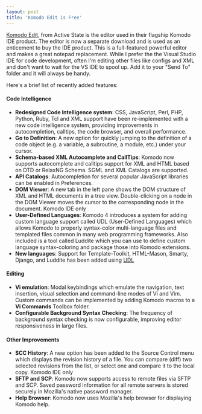 ```yaml
---
layout: post
title: 'Komodo Edit is Free'
---
```

[Komodo Edit](http://www.activestate.com/Products/komodo_edit/), from Active State is the editor used in their flagship Komodo IDE product. The editor is now a separate download and is used as an enticement to buy the IDE product. This is a full-featured powerful editor and makes a great notepad replacement. While I prefer the the Visual Studio IDE for code development, often I'm editing other files like configs and XML and don't want to wait for the VS IDE to spool up. Add it to your "Send To" folder and it will always be handy.

Here's a brief list of recently added features:

#### Code Intelligence

  * **Redesigned Code Intelligence system**: CSS, JavaScript, Perl, PHP, Python, Ruby, Tcl and XML support have been re-implemented with a new code intelligence system, providing improvements in autocompletion, calltips, the code browser, and overall performance. 
  * **Go to Definition**: A new option for quickly jumping to the definition of a code object (e.g. a variable, a subroutine, a module, etc.) under your cursor. 
  * **Schema-based XML Autocomplete and CallTips**: Komodo now supports autocomplete and calltips support for XML and HTML based on DTD or RelaxNG Schema. SGML and XML Catalogs are supported. 
  * **API Catalogs**: Autocompletion for several popular JavaScript libraries can be enabled in Preferences. 
  * **DOM Viewer**: A new tab in the left pane shows the DOM structure of XML and HTML documents in a tree view. Double-clicking on a node in the DOM Viewer moves the cursor to the corresponding node in the document. Komodo IDE only 
  * **User-Defined Languages**: Komodo 4 introduces a system for adding custom language support called UDL (User-Defined Languages) which allows Komodo to properly syntax-color multi-language files and templated files common in many web programming frameworks. Also included is a tool called Luddite which you can use to define custom language syntax-coloring and package those into Komodo extensions. 
  * **New languages**: Support for Template-Toolkit, HTML-Mason, Smarty, Django, and Luddite has been added using [UDL](chrome://komododoc/locale/komodo-doc-udl.html)

#### Editing

  * **Vi emulation**: Modal keybindings which emulate the navigation, text insertion, visual selection and command-line modes of Vi and Vim. Custom commands can be implemented by adding Komodo macros to a **Vi Commands** Toolbox folder. 
  * **Configurable Background Syntax Checking**: The frequency of background syntax checking is now configurable, improving editor responsiveness in large files. 

#### Other Improvements

  * **SCC History**: A new option has been added to the Source Control menu which displays the revision history of a file. You can compare (diff) two selected revisions from the list, or select one and compare it to the local copy. Komodo IDE only 
  * **SFTP and SCP**: Komodo now supports access to remote files via SFTP and SCP. Saved password information for all remote servers is stored securely in Mozilla's native password manager. 
  * **Help Browser**: Komodo now uses Mozilla's help browser for displaying Komodo help.
